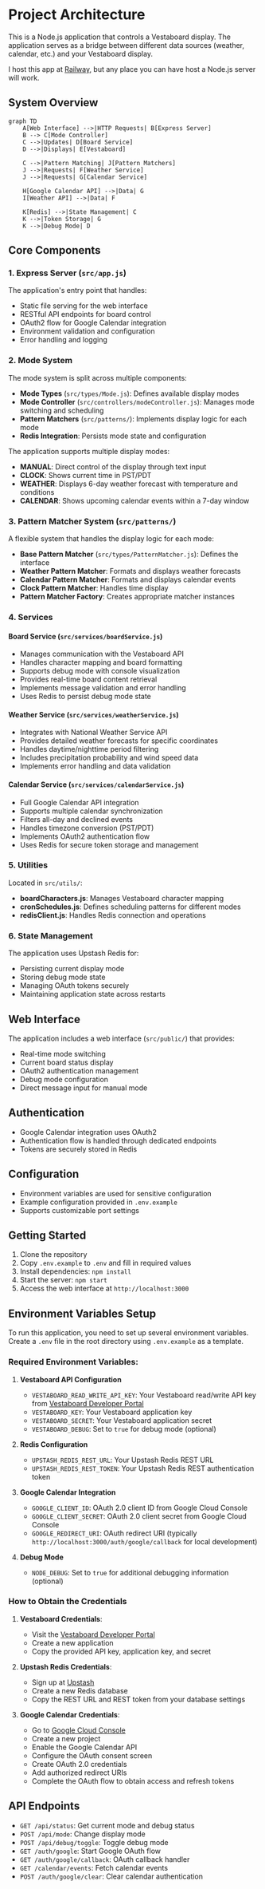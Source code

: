 # Project Architecture

This is a Node.js application that controls a Vestaboard display. The application serves as a bridge between different data sources (weather, calendar, etc.) and your Vestaboard display.

I host this app at [Railway](https://railway.com/), but any place you can have host a Node.js server will work.

## System Overview

```mermaid
graph TD
    A[Web Interface] -->|HTTP Requests| B[Express Server]
    B --> C[Mode Controller]
    C -->|Updates| D[Board Service]
    D -->|Displays| E[Vestaboard]
    
    C -->|Pattern Matching| J[Pattern Matchers]
    J -->|Requests| F[Weather Service]
    J -->|Requests| G[Calendar Service]
    
    H[Google Calendar API] -->|Data| G
    I[Weather API] -->|Data| F
    
    K[Redis] -->|State Management| C
    K -->|Token Storage| G
    K -->|Debug Mode| D
```

## Core Components

### 1. Express Server (`src/app.js`)
The application's entry point that handles:
- Static file serving for the web interface
- RESTful API endpoints for board control
- OAuth2 flow for Google Calendar integration
- Environment validation and configuration
- Error handling and logging

### 2. Mode System
The mode system is split across multiple components:
- **Mode Types** (`src/types/Mode.js`): Defines available display modes
- **Mode Controller** (`src/controllers/modeController.js`): Manages mode switching and scheduling
- **Pattern Matchers** (`src/patterns/`): Implements display logic for each mode
- **Redis Integration**: Persists mode state and configuration

The application supports multiple display modes:
- **MANUAL**: Direct control of the display through text input
- **CLOCK**: Shows current time in PST/PDT
- **WEATHER**: Displays 6-day weather forecast with temperature and conditions
- **CALENDAR**: Shows upcoming calendar events within a 7-day window

### 3. Pattern Matcher System (`src/patterns/`)
A flexible system that handles the display logic for each mode:
- **Base Pattern Matcher** (`src/types/PatternMatcher.js`): Defines the interface
- **Weather Pattern Matcher**: Formats and displays weather forecasts
- **Calendar Pattern Matcher**: Formats and displays calendar events
- **Clock Pattern Matcher**: Handles time display
- **Pattern Matcher Factory**: Creates appropriate matcher instances

### 4. Services

#### Board Service (`src/services/boardService.js`)
- Manages communication with the Vestaboard API
- Handles character mapping and board formatting
- Supports debug mode with console visualization
- Provides real-time board content retrieval
- Implements message validation and error handling
- Uses Redis to persist debug mode state

#### Weather Service (`src/services/weatherService.js`)
- Integrates with National Weather Service API
- Provides detailed weather forecasts for specific coordinates
- Handles daytime/nighttime period filtering
- Includes precipitation probability and wind speed data
- Implements error handling and data validation

#### Calendar Service (`src/services/calendarService.js`)
- Full Google Calendar API integration
- Supports multiple calendar synchronization
- Filters all-day and declined events
- Handles timezone conversion (PST/PDT)
- Implements OAuth2 authentication flow
- Uses Redis for secure token storage and management

### 5. Utilities
Located in `src/utils/`:
- **boardCharacters.js**: Manages Vestaboard character mapping
- **cronSchedules.js**: Defines scheduling patterns for different modes
- **redisClient.js**: Handles Redis connection and operations

### 6. State Management
The application uses Upstash Redis for:
- Persisting current display mode
- Storing debug mode state
- Managing OAuth tokens securely
- Maintaining application state across restarts

## Web Interface
The application includes a web interface (`src/public/`) that provides:
- Real-time mode switching
- Current board status display
- OAuth2 authentication management
- Debug mode configuration
- Direct message input for manual mode

## Authentication
- Google Calendar integration uses OAuth2
- Authentication flow is handled through dedicated endpoints
- Tokens are securely stored in Redis

## Configuration
- Environment variables are used for sensitive configuration
- Example configuration provided in `.env.example`
- Supports customizable port settings

## Getting Started

1. Clone the repository
2. Copy `.env.example` to `.env` and fill in required values
3. Install dependencies: `npm install`
4. Start the server: `npm start`
5. Access the web interface at `http://localhost:3000`

## Environment Variables Setup

To run this application, you need to set up several environment variables. Create a `.env` file in the root directory using `.env.example` as a template.

### Required Environment Variables:

1. **Vestaboard API Configuration**
   - `VESTABOARD_READ_WRITE_API_KEY`: Your Vestaboard read/write API key from [Vestaboard Developer Portal](https://www.vestaboard.com/developer)
   - `VESTABOARD_KEY`: Your Vestaboard application key
   - `VESTABOARD_SECRET`: Your Vestaboard application secret
   - `VESTABOARD_DEBUG`: Set to `true` for debug mode (optional)

2. **Redis Configuration**
   - `UPSTASH_REDIS_REST_URL`: Your Upstash Redis REST URL
   - `UPSTASH_REDIS_REST_TOKEN`: Your Upstash Redis REST authentication token

3. **Google Calendar Integration**
   - `GOOGLE_CLIENT_ID`: OAuth 2.0 client ID from Google Cloud Console
   - `GOOGLE_CLIENT_SECRET`: OAuth 2.0 client secret from Google Cloud Console
   - `GOOGLE_REDIRECT_URI`: OAuth redirect URI (typically `http://localhost:3000/auth/google/callback` for local development)

4. **Debug Mode**
   - `NODE_DEBUG`: Set to `true` for additional debugging information (optional)

### How to Obtain the Credentials

1. **Vestaboard Credentials**:
   - Visit the [Vestaboard Developer Portal](https://www.vestaboard.com/developer)
   - Create a new application
   - Copy the provided API key, application key, and secret

2. **Upstash Redis Credentials**:
   - Sign up at [Upstash](https://upstash.com/)
   - Create a new Redis database
   - Copy the REST URL and REST token from your database settings

3. **Google Calendar Credentials**:
   - Go to [Google Cloud Console](https://console.cloud.google.com)
   - Create a new project
   - Enable the Google Calendar API
   - Configure the OAuth consent screen
   - Create OAuth 2.0 credentials
   - Add authorized redirect URIs
   - Complete the OAuth flow to obtain access and refresh tokens

## API Endpoints

- `GET /api/status`: Get current mode and debug status
- `POST /api/mode`: Change display mode
- `POST /api/debug/toggle`: Toggle debug mode
- `GET /auth/google`: Start Google OAuth flow
- `GET /auth/google/callback`: OAuth callback handler
- `GET /calendar/events`: Fetch calendar events
- `POST /auth/google/clear`: Clear calendar authentication

